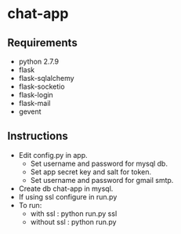 # chat-app

## Requirements
- python 2.7.9
- flask
- flask-sqlalchemy
- flask-socketio
- flask-login
- flask-mail
- gevent
    
## Instructions
- Edit config.py in app. 
    * Set username and password for mysql db.
    * Set app secret key and salt for token.
    * Set username and password for gmail smtp.
- Create db chat-app in mysql.
- If using ssl configure in run.py
- To run:
    * with ssl    : python run.py ssl
    * without ssl : python run.py
